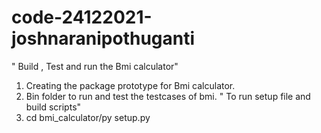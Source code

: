 # code-24122021-joshnaranipothuganti

" Build , Test and run the Bmi calculator"

1. Creating the package prototype for Bmi calculator.
2. Bin folder to run and test the testcases of bmi.
" To run setup file and build scripts"
3.  cd bmi_calculator/py setup.py